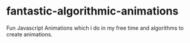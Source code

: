 # fantastic-algorithmic-animations
Fun Javascript Animations which i do in my free time and algorithms to create animations.

